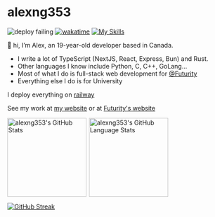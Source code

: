 # alexng353

![deploy failing](https://user-images.githubusercontent.com/26424336/219243493-5a23e72e-2907-4922-8f8c-982e31a9a1fa.svg)
[![wakatime](https://wakatime.com/badge/user/4f35b3ec-f357-44cc-829e-3c8e7a972d24.svg)](https://wakatime.com/@4f35b3ec-f357-44cc-829e-3c8e7a972d24)
[![My Skills](https://skillicons.dev/icons?i=neovim,apple,arch,linux,kubernetes,git,github,githubactions,rust,ts,bun,c,cpp,python,react,nextjs,tailwind,docker,express,postgres,raspberrypi,vercel,latex,nginx)](https://skillicons.dev)

👋 hi, I’m Alex, an 19-year-old developer based in Canada.
* I write a lot of TypeScript (NextJS, React, Express, Bun) and Rust.
* Other languages I know include Python, C, C++, GoLang...
* Most of what I do is full-stack web development for [@Futurity](https://github.com/futuritywork)
* Everything else I do is for University

I deploy everything on [railway](https://railway.app)

See my work at [my website](https://ayo.icu) or at [Futurity's website](https://futurity.work)

<div style="display: flex; flex-direction: row; flex-wrap: wrap; gap: 6px;" >
  <img src="https://github-readme-stats.vercel.app/api?username=alexng353&show_icons=true&theme=radical&count_private=true" height="180px" alt="alexng353's GitHub Stats" />

  <img src="https://github-readme-stats.vercel.app/api/top-langs/?username=alexng353&count_private=true&show_icons=true&theme=radical&hide_border=false&layout=compact&hide=javascript,html&langs_count=6" height="180px" alt="alexng353's GitHub Language Stats" />
</div>

[![GitHub Streak](https://streak-stats.demolab.com?user=alexng353&theme=dark)](https://git.io/streak-stats)

